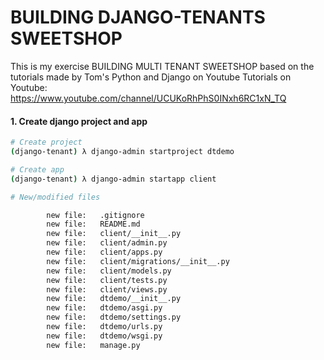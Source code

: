 # BUILDING DJANGO-TENANTS SWEETSHOP


This is my exercise BUILDING MULTI TENANT SWEETSHOP based on the tutorials made by  Tom's Python and Django on Youtube
Tutorials on Youtube: https://www.youtube.com/channel/UCUKoRhPhS0INxh6RC1xN_TQ


#### 1. Create django project and app


```bash
# Create project
(django-tenant) λ django-admin startproject dtdemo

# Create app
(django-tenant) λ django-admin startapp client

# New/modified files

        new file:   .gitignore
        new file:   README.md
        new file:   client/__init__.py
        new file:   client/admin.py
        new file:   client/apps.py
        new file:   client/migrations/__init__.py
        new file:   client/models.py
        new file:   client/tests.py
        new file:   client/views.py
        new file:   dtdemo/__init__.py
        new file:   dtdemo/asgi.py
        new file:   dtdemo/settings.py
        new file:   dtdemo/urls.py
        new file:   dtdemo/wsgi.py
        new file:   manage.py
````